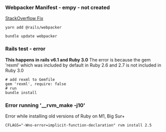 ### Webpacker Manifest - empy - not created
[StackOverflow Fix](https://stackoverflow.com/questions/58520418/rails-webpacker-compile-error-on-production-enviorment)
```
yarn add @rails/webpacker

bundle update webpacker
```

### Rails test - error
**This happens in rails v6.1 and Ruby 3.0**
The error is because the gem 'rexml' which was included by default in Ruby 2.6 and 2.7 is not included in Ruby 3.0
```
# add rexml to Gemfile
gem 'rexml', require: false
# run
bundle install
```

### Error running '__rvm_make -j10'
Error while installing old versions of Ruby on M1, Big Sur+
```
CFLAGS="-Wno-error=implicit-function-declaration" rvm install 2.5
```
